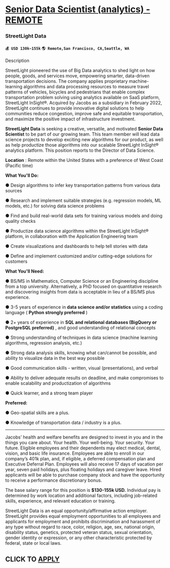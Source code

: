 # [Senior Data Scientist (analytics) - REMOTE](https://www.remotewlb.com/apply/senior-data-scientist-analytics-remote)  
### StreetLight Data  
#### `💰 USD 130k~155k` `🌎 Remote,San Francisco, CA,Seattle, WA`  

Description

StreetLight pioneered the use of Big Data analytics to shed light on how people, goods, and services move, empowering smarter, data-driven transportation decisions. The company applies proprietary machine-learning algorithms and data processing resources to measure travel patterns of vehicles, bicycles and pedestrians that enable complex transportation problem solving using analytics available on SaaS platform, StreetLight InSight®. Acquired by Jacobs as a subsidiary in February 2022, StreetLight continues to provide innovative digital solutions to help communities reduce congestion, improve safe and equitable transportation, and maximize the positive impact of infrastructure investment.

  

 **StreetLight Data** is seeking a creative, versatile, and motivated **Senior Data Scientist** to be part of our growing team. This team member will lead data science projects to develop exciting new algorithms for our product, as well as help productize those algorithms into our scalable StreetLight InSight® analytics platform. This position reports to the Director of Data Science.

**Location** : Remote within the United States with a preference of West Coast (Pacific time)

  

 **What You'll Do:**

● Design algorithms to infer key transportation patterns from various data sources

● Research and implement suitable strategies (e.g. regression models, ML models, etc.) for solving data science problems

● Find and build real-world data sets for training various models and doing quality checks

● Productize data science algorithms within the StreetLight InSight® platform, in collaboration with the Application Engineering team

● Create visualizations and dashboards to help tell stories with data

● Define and implement customized and/or cutting-edge solutions for customers

**What You'll Need:**

● BS/MS in Mathematics, Computer Science or an Engineering discipline from a top university. Alternatively, a PhD focused on quantitative research and discovering insights from data is acceptable in lieu of a BS/MS plus experience.

● 3-5 years of experience in **data science and/or statistics** using a coding language ( **Python strongly preferred** )

● 2+ years of experience in **SQL and relational databases (BigQuery or PostgreSQL preferred)** , and good understanding of relational concepts

● Strong understanding of techniques in data science (machine learning algorithms, regression analysis, etc.)

● Strong data analysis skills, knowing what can/cannot be possible, and ability to visualize data in the best way possible

● Good communication skills - written, visual (presentations), and verbal

● Ability to deliver adequate results on deadline, and make compromises to enable scalability and productization of algorithms

● Quick learner, and a strong team player

**Preferred:**

● Geo-spatial skills are a plus.

● Knowledge of transportation data / industry is a plus.

 ****

Jacobs’ health and welfare benefits are designed to invest in you and in the things you care about. Your health. Your well-being. Your security. Your future. Eligible employees and their dependents may elect medical, dental, vision, and basic life insurance. Employees are able to enroll in our company’s 401k plan, and, if eligible, a deferred compensation plan and Executive Deferral Plan. Employees will also receive 17 days of vacation per year, seven paid holidays, plus floating holidays and caregiver leave. Hired applicants will be able to purchase company stock and have the opportunity to receive a performance discretionary bonus.

  

The base salary range for this position is **$130-155k USD.** Individual pay is determined by work location and additional factors, including job-related skills, experience, and relevant education or training.

StreetLight Data is an equal opportunity/affirmative action employer. StreetLight provides equal employment opportunities to all employees and applicants for employment and prohibits discrimination and harassment of any type without regard to race, color, religion, age, sex, national origin, disability status, genetics, protected veteran status, sexual orientation, gender identity or expression, or any other characteristic protected by federal, state or local laws.

  
## CLICK TO [APPLY](https://www.remotewlb.com/apply/senior-data-scientist-analytics-remote)


